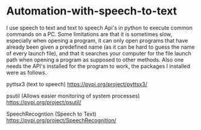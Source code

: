 # Automation-with-speech-to-text
I use speech to text and text to speech Api's in python to execute common commands on a PC. Some limitations are that it is sometimes slow, especially when opening a program, it can only open programs that have already been given a predefined name (as it can be hard to guess the  name of every launch file), and that it searches your computer for the file launch path when opening a program as supposed to other methods. Also one needs the API's installed for the program to work, the packages I installed were as follows.

pyttsx3   (text to speech)                                        https://pypi.org/project/pyttsx3/

psutil    (Allows easier monitoring of system processes)          https://pypi.org/project/psutil/

SpeechRecogntion  (Speech to Text)                                https://pypi.org/project/SpeechRecognition/
